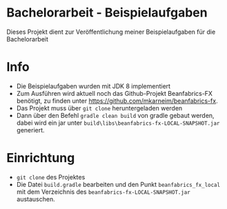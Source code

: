 # Bachelorarbeit - Beispielaufgaben
Dieses Projekt dient zur Veröffentlichung meiner Beispielaufgaben für die Bachelorarbeit

# Info
- Die Beispielaufgaben wurden mit JDK 8 implementiert 
- Zum Ausführen wird aktuell noch das Github-Projekt Beanfabrics-FX benötigt,
  zu finden unter https://github.com/mkarneim/beanfabrics-fx.
- Das Projekt muss über `git clone` heruntergeladen werden
- Dann über den Befehl `gradle clean build` von gradle gebaut werden, dabei wird ein jar
unter `build\libs\beanfabrics-fx-LOCAL-SNAPSHOT.jar` generiert.

# Einrichtung
- `git clone` des Projektes
- Die Datei `build.gradle` bearbeiten und den Punkt `beanfabrics_fx_local` mit dem Verzeichnis des `beanfabrics-fx-LOCAL-SNAPSHOT.jar` austauschen.
